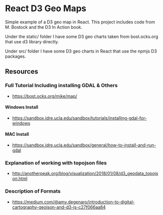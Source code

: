 # React D3 Geo Maps

Simple example of a D3 geo map in React.  This project includes code from M. Bostock and the D3 In Action book.

Under the static/ folder I have some D3 geo charts taken from bost.ocks.org that use d3 library directly.

Under src/ folder I have some D3 geo charts in React that use the npmjs D3 packages.

## Resources

### Full Tutorial Including installing GDAL & Others

* https://bost.ocks.org/mike/map/

#### Windows Install

* https://sandbox.idre.ucla.edu/sandbox/tutorials/installing-gdal-for-windows

#### MAC Install

* https://sandbox.idre.ucla.edu/sandbox/general/how-to-install-and-run-gdal

### Explanation of working with topojson files

* http://anotherpeak.org/blog/visualization/2018/01/08/d3_geodata_topojson.html

### Description of Formats 

* https://medium.com/@amy.degenaro/introduction-to-digital-cartography-geojson-and-d3-js-c27f066aa84
